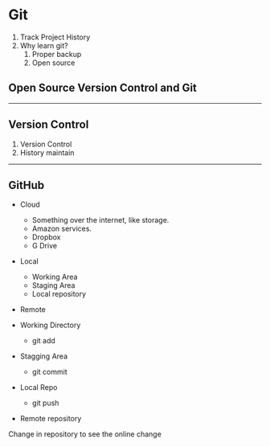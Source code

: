 # Git
1. Track Project History
2. Why learn git?
   1. Proper backup
   2. Open source
## Open Source Version Control and Git 
---
## Version Control
1. Version Control
2. History maintain

---
## GitHub
- Cloud
  - Something over the internet, like storage.
  - Amazon services.
  - Dropbox
  - G Drive

- Local
  - Working Area
  - Staging Area
  - Local repository

- Remote

- Working Directory
  - git add
- Stagging Area
  - git commit
- Local Repo
  - git push
- Remote repository

Change in repository to see the online change
